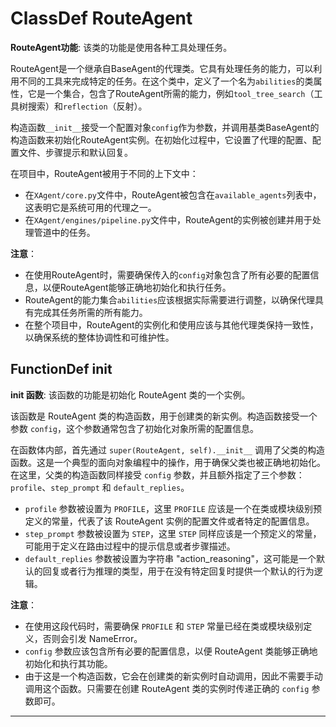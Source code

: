 # ClassDef RouteAgent
**RouteAgent功能**: 该类的功能是使用各种工具处理任务。

RouteAgent是一个继承自BaseAgent的代理类。它具有处理任务的能力，可以利用不同的工具来完成特定的任务。在这个类中，定义了一个名为`abilities`的类属性，它是一个集合，包含了RouteAgent所需的能力，例如`tool_tree_search`（工具树搜索）和`reflection`（反射）。

构造函数`__init__`接受一个配置对象`config`作为参数，并调用基类BaseAgent的构造函数来初始化RouteAgent实例。在初始化过程中，它设置了代理的配置、配置文件、步骤提示和默认回复。

在项目中，RouteAgent被用于不同的上下文中：
- 在`XAgent/core.py`文件中，RouteAgent被包含在`available_agents`列表中，这表明它是系统可用的代理之一。
- 在`XAgent/engines/pipeline.py`文件中，RouteAgent的实例被创建并用于处理管道中的任务。

**注意**：
- 在使用RouteAgent时，需要确保传入的`config`对象包含了所有必要的配置信息，以便RouteAgent能够正确地初始化和执行任务。
- RouteAgent的能力集合`abilities`应该根据实际需要进行调整，以确保代理具有完成其任务所需的所有能力。
- 在整个项目中，RouteAgent的实例化和使用应该与其他代理类保持一致性，以确保系统的整体协调性和可维护性。
## FunctionDef __init__
**__init__ 函数**: 该函数的功能是初始化 RouteAgent 类的一个实例。

该函数是 RouteAgent 类的构造函数，用于创建类的新实例。构造函数接受一个参数 `config`，这个参数通常包含了初始化对象所需的配置信息。

在函数体内部，首先通过 `super(RouteAgent, self).__init__` 调用了父类的构造函数。这是一个典型的面向对象编程中的操作，用于确保父类也被正确地初始化。在这里，父类的构造函数同样接受 `config` 参数，并且额外指定了三个参数：`profile`、`step_prompt` 和 `default_replies`。

- `profile` 参数被设置为 `PROFILE`，这里 `PROFILE` 应该是一个在类或模块级别预定义的常量，代表了该 RouteAgent 实例的配置文件或者特定的配置信息。
- `step_prompt` 参数被设置为 `STEP`，这里 `STEP` 同样应该是一个预定义的常量，可能用于定义在路由过程中的提示信息或者步骤描述。
- `default_replies` 参数被设置为字符串 "action_reasoning"，这可能是一个默认的回复或者行为推理的类型，用于在没有特定回复时提供一个默认的行为逻辑。

**注意**：
- 在使用这段代码时，需要确保 `PROFILE` 和 `STEP` 常量已经在类或模块级别定义，否则会引发 NameError。
- `config` 参数应该包含所有必要的配置信息，以便 RouteAgent 类能够正确地初始化和执行其功能。
- 由于这是一个构造函数，它会在创建类的新实例时自动调用，因此不需要手动调用这个函数。只需要在创建 RouteAgent 类的实例时传递正确的 `config` 参数即可。
***
